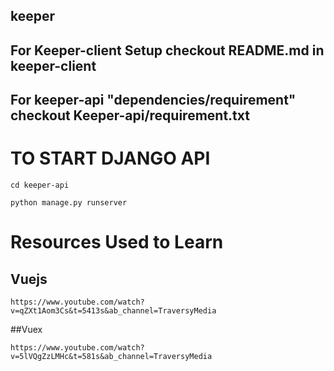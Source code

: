 ## keeper
## For Keeper-client Setup checkout README.md in keeper-client

## For keeper-api "dependencies/requirement" checkout Keeper-api/requirement.txt

# TO START DJANGO API
```
cd keeper-api
```
```
python manage.py runserver
```

# Resources Used to Learn

<h2> Vuejs</h2>

```
https://www.youtube.com/watch?v=qZXt1Aom3Cs&t=5413s&ab_channel=TraversyMedia
```
##Vuex
 ```
https://www.youtube.com/watch?v=5lVQgZzLMHc&t=581s&ab_channel=TraversyMedia
````
